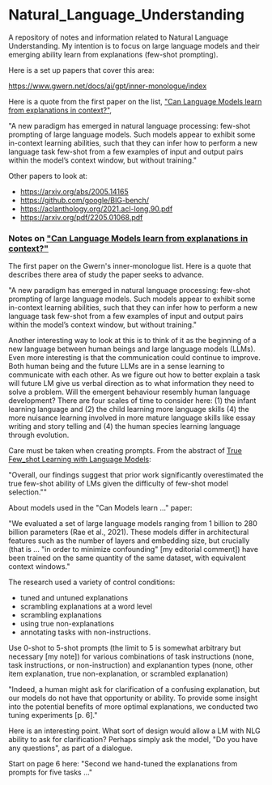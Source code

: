 # Natural_Language_Understanding

A repository of notes and information related to Natural Language Understanding.   My intention is to focus on large language models and their emerging ability learn from explanations (few-shot prompting).

Here is a set up papers that cover this area:

https://www.gwern.net/docs/ai/gpt/inner-monologue/index

Here is a quote from the first paper on the list, ["Can Language Models learn from explanations in context?"](https://arxiv.org/pdf/2204.02329.pdf),

"A new paradigm has emerged in natural language processing: few-shot prompting of large language models. Such models appear to exhibit some in-context learning abilities, such that they can infer how to perform a new language task few-shot from a few examples of input and output pairs within the model’s context window, but without training."

Other papers to look at:
* https://arxiv.org/abs/2005.14165
* https://github.com/google/BIG-bench/
* https://aclanthology.org/2021.acl-long.90.pdf
* https://arxiv.org/pdf/2205.01068.pdf


### Notes on ["Can Language Models learn from explanations in context?"](https://arxiv.org/pdf/2204.02329.pdf)

The first paper on the Gwern's inner-monologue list.   Here is a quote that describes there area of study the paper seeks to advance.

"A new paradigm has emerged in natural language processing: few-shot prompting of large language models. Such models appear to exhibit some in-context learning abilities, such that they can infer how to perform a new language task few-shot from a few examples of input and output pairs within the model’s context window, but without training."

Another interesting way to look at this is to think of it as the beginning of a new language between human beings and large language models (LLMs).   Even more interesting is that the communication could continue to improve.   Both human being and the future LLMs are in a sense learning to communicate with each other.   As we figure out how to better explain a task will future LM give us verbal direction as to what information they need to solve a problem.   Will the emergent behaviour resembly human language development?   There are four scales of time to consider here:  (1) the infant learning language and (2) the child learning more language skills (4) the more nuisance learning involved in more mature language skills like essay writing and story telling and (4) the human species learning language through evolution. 

Care must be taken when creating prompts. From the abstract of [True Few_shot Learning with Language Models](https://arxiv.org/abs/2105.11447):

"Overall, our findings suggest that prior work significantly overestimated the true few-shot ability of LMs given the difficulty of few-shot model selection.""

About models used in the "Can Models learn ..." paper:

"We evaluated a set of large language models ranging from 1 billion to 280 billion parameters (Rae et al., 2021). These models differ in architectural features such as the number of layers and embedding size, but crucially (that is ... "in order to minimize confounding" [my editorial comment]) have been trained on the same quantity of the same dataset, with equivalent context windows."

The research used a variety of control conditions:
* tuned and untuned explanations
* scrambling explanations at a word level
* scrambling explanations
* using true non-explanations
* annotating tasks with non-instructions.

Use 0-shot to 5-shot prompts (the limit to 5 is somewhat arbitrary but necessary [my note]) for various combinations of task instructions (none, task instructions, or non-instruction) and explanantion types (none, other item explanation, true non-explanation, or scrambled explanation)

"Indeed, a human might ask for clarification of a confusing explanation, but our models do not have that opportunity or ability. To provide some insight into the potential benefits of more optimal explanations, we conducted two tuning experiments [p. 6]."

Here is an interesting point.   What sort of design would allow a LM with NLG ability to ask for clarification?   Perhaps simply ask the model, "Do you have any questions", as part of a dialogue.

Start on page 6 here:  "Second we hand-tuned the explanations from prompts for five tasks ..."





